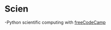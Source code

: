 # Scien

-Python scientific computing with [freeCodeCamp](https://www.freecodecamp.org/learn/scientific-computing-with-python/)
